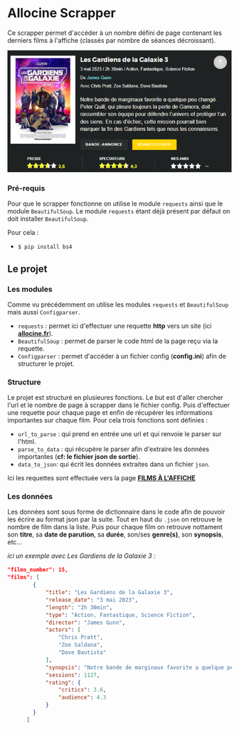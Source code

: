 # Allocine Scrapper

Ce scrapper permet d'accéder à un nombre défini de page contenant les derniers films à l'affiche (classés par nombre de séances décroissant).

![à l'affiche](/assets/allocine.png)


### Pré-requis 
Pour que le scrapper fonctionne on utilise le module `requests` ainsi que le module `BeautifulSoup`. Le module `requests` étant déjà présent par défaut on doit installer `BeautifulSoup`.

Pour cela :
* `$ pip install bs4`

## Le projet
### Les modules
Comme vu précédemment on utilise les modules `requests` et `BeautifulSoup` mais aussi `Configparser`.
* `requests` : permet ici d'effectuer une requette **http** vers un site (ici **[allocine.fr](https://www.allocine.fr/)**).
* `BeautifulSoup` : permet de parser le code html de la page reçu via la requette.
* `Configparser` : permet d'accéder à un fichier config (**config.ini**) afin de structurer le projet. 

### Structure
Le projet est structuré en plusieures fonctions. Le but est d'aller chercher l'url et le nombre de page à scrapper dans le fichier config. Puis d'effectuer une requette pour chaque page et enfin de récupérer les informations importantes sur chaque film. 
Pour cela trois fonctions sont définies :
* `url_to_parse` : qui prend en entrée une url et qui renvoie le parser sur l'html.
* `parse_to_data` : qui récupère le parser afin d'extraire les données importantes (**cf: le fichier json de sortie**).
* `data_to_json`: qui écrit les données extraites dans un fichier `json`.

Ici les requettes sont effectuée vers la page **[FILMS À L'AFFICHE](https://www.allocine.fr/film/aucinema/?page=1)**



### Les données
Les données sont sous forme de dictionnaire dans le code afin de pouvoir les écrire au format json par la suite. Tout en haut du `.json` on retrouve le nombre de film dans la liste. Puis pour chaque film on retrouve nottament son **titre**, sa **date de parution**, sa **durée**, son/ses **genre(s)**, son **synopsis**, etc...


*ici un exemple avec Les Gardiens de la Galaxie 3 :*

```json
"films_number": 15,
"films": [
        {
            "title": "Les Gardiens de la Galaxie 3",
            "release_date": "3 mai 2023",
            "length": "2h 30min",
            "type": "Action, Fantastique, Science Fiction",
            "director": "James Gunn",
            "actors": [
                "Chris Pratt",
                "Zoe Saldana",
                "Dave Bautista"
            ],
            "synopsis": "Notre bande de marginaux favorite a quelque peu changé. Peter Quill, qui pleure toujours la perte de Gamora, doit rassembler son équipe pour défendre l’univers et protéger l’un des siens. En cas d’échec, cette mission pourrait bien marquer la fin des Gardiens tels que nous les connaissons.",
            "sessions": 1127,
            "rating": {
                "critics": 3.6,
                "audience": 4.3
            }
        }
      ]
```
